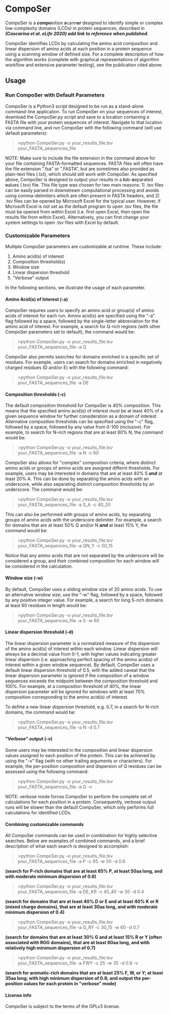 # CompoSer
CompoSer is a ***compo***sition ***s***cann***er*** designed to identify simple or complex low-complexity domains (LCDs) in protein sequences, described in ***(Cascarina et al. eLife 2020) add link to reference when published***.

CompoSer identifies LCDs by calculating the amino acid composition and linear dispersion of amino acids at each position in a protein sequence using a scanning window of defined size. For a complete description of how the algorithm works (complete with graphical representations of algorithm workflow and extensive parameter testing), see the publication cited above.

## Usage
### Run CompoSer with Default Parameters
CompoSer is a Python3 script designed to be run as a stand-alone command-line application. To run CompoSer on your sequences of interest, download the CompoSer.py script and save to a location containing a FASTA file with your protein sequences of interest. Navigate to that location via command line, and run CompoSer with the following command (will use default parameters):

> \>python CompoSer.py -o your_results_file.tsv your_FASTA_sequences_file

NOTE: Make sure to include the file extension in the command above for your file containing FASTA-formatted sequences. FASTA files will often have the file extension ".fsa" or ".FASTA", but are sometimes also provided as plain-text files (.txt), which should still work with CompoSer. As specified above, CompoSer is designed to output your results in a **t**ab-**s**eparated **v**alues (.tsv) file. This file type was chosen for two main reasons: 1) .tsv files can be easily parsed in downstream computational processing and avoids using comma-delimiters which are often present in FASTA headers, and 2) .tsv files can be opened by Microsoft Excel for the typical user. However, if Microsoft Excel is not set as the default program to open .tsv files, the file must be opened from *within* Excel (i.e. first open Excel, then open the results file from within Excel). Alternatively, you can first change your system settings to open .tsv files with Excel by default.


### Customizable Parameters
Mulitple CompoSer parameters are customizable at runtime. These include:
1. Amino acid(s) of interest
2. Composition threshold(s)
3. Window size
4. Linear dispersion threshold
5. "Verbose" output

In the following sections, we illustrate the usage of each parameter.


#### Amino Acid(s) of Interest (-a)
CompoSer requires users to specify an amino acid or group(s) of amino acids of interest for each run. Amino acid(s) are specified using the "-a" flag followed by a space, followed by the single-letter abbreviation for the amino acid of interest. For example, a search for Q-rich regions (with other CompoSer parameters set to default), the command would be:

> \>python CompoSer.py -o your_results_file.tsv your_FASTA_sequences_file -a Q

CompoSer also permits searches for domains enriched in a specific set of residues. For example, users can search for domains enriched in negatively charged residues (D and/or E) with the following command:

> \>python CompoSer.py -o your_results_file.tsv your_FASTA_sequences_file -a DE


#### Composition thresholds (-c)
The default composition threshold for CompoSer is 40% composition. This means that the specified amino acid(s) of interest must be at least 40% of a given sequence window for further consideration as a domain of interest. Alternative composition thresholds can be specified using the "-c" flag, followed by a space, followed by any value from 0-100 (inclusive). For example, to search for N-rich regions that are at least 60% N, the command would be:

> \>python CompoSer.py -o your_results_file.tsv your_FASTA_sequences_file -a N -c 60

CompoSer also allows for "complex" composition criteria, where distinct amino acids or groups of amino acids are assigned differnt thresholds. For example, users may be interested in domains that are at least 40% S ***and*** at least 20% A. This can be done by separating the amino acids with an underscore, while also separating distinct composition thresholds by an underscore. The command would be:

> \>python CompoSer.py -o your_results_file.tsv your_FASTA_sequences_file -a S_A -c 40_20

This can also be performed with groups of amino acids, by separating groups of amino acids with the underscore delimiter. For example, a search for domains that are at least 50% Q and/or N ***and*** at least 15% Y, the command would be:

> \>python CompoSer.py -o your_results_file.tsv your_FASTA_sequences_file -a QN_Y -c 50_15

Notice that any amino acids that are not separated by the underscore will be considered a group, and their combined composition for each window will be considered in the calculation.


#### Window size (-w)
By default, CompoSer uses a sliding window size of 20 amino acids. To use an alternative window size, use the "-w" flag, followed by a space, followed by any positive integer value. For example, a search for long S-rich domains at least 60 residues in length would be:

> \>python CompoSer.py -o your_results_file.tsv your_FASTA_sequences_file -a S -w 60


#### Linear dispersion threshold (-d)
The linear dispersion parameter is a normalized measure of the dispersion of the amino acid(s) of interest within each window. Linear dispersion will always be a decimal value from 0-1, with higher values indicating greater linear dispersion (i.e. approaching perfect spacing of the amino acid(s) of interest within a given window sequence). By default, CompoSer uses a default linear dispersion threshold of 0.5, with the added caveat that the linear dispersion parameter is ignored if the composition of a window sequences exceeds the midpoint between the composition threshold and 100%. For example, at a composition threshold of 40%, the linear dispersion parameter will be ignored for windows with at least 70% composition corresponding to the amino acid(s) of interest.

To define a new linear dispersion threshold, e.g. 0.7, in a search for N-rich domains, the command would be:

> \>python CompoSer.py -o your_results_file.tsv your_FASTA_sequences_file -a N -d 0.7


#### "Verbose" output (-v)
Some users may be interested in the composition and linear dispersion values assigned to each position of the protein. This can be achieved by using the "-v" flag (with no other trailing arguments or characters). For example, the per-position composition and dispersion of Q residues can be assessed using the following command:

> \>python CompoSer.py -o your_results_file.tsv your_FASTA_sequences_file -a Q -v

NOTE: verbose mode forces CompoSer to perform the complete set of calculations for each position in a protein. Consequently, verbose output runs will be slower than the default CompoSer, which only performs full calculations for identified LCDs.


#### Combining customizable commands
All CompoSer commands can be used in combination for highly selective searches. Below are examples of combined commands, and a brief description of what each search is designed to accomplish:

> \>python CompoSer.py -o your_results_file.tsv your_FASTA_sequences_file -a P -c 65 -w 50 -d 0.6

__(search for P-rich domains that are at least 65% P, at least 50aa long, and with moderate minimum dispersion of 0.6)__

> \>python CompoSer.py -o your_results_file.tsv your_FASTA_sequences_file -a DE_KR -c 40_40 -w 30 -d 0.4

__(search for domains that are at least 40% D or E **and** at least 40% K or R (mixed charge domains), that are at least 30aa long, and with moderate minimum dispersion of 0.4)__

> \>python CompoSer.py -o your_results_file.tsv your_FASTA_sequences_file -a G_RY -c 30_15 -w 60 -d 0.7

__(search for domains that are at least 30% G **and** at least 15% R or Y (often associated with RGG domains), that are at least 60aa long, and with relatively high minimum dispersion of 0.7)__

> \>python CompoSer.py -o your_results_file.tsv your_FASTA_sequences_file -a FWY -c 25 -w 35 -d 0.8 -v

__(search for aromatic-rich domains that are at least 25% F, W, or Y; at least 35aa long; with high minimum dispersion of 0.8; and output the per-position values for each protein in "verbose" mode)__

#### License info
CompoSer is subject to the terms of the GPLv3 license.
